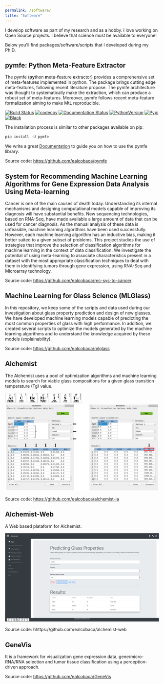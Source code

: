 ```yaml
---
permalink: /software/
title: "Software"
---
```


I develop software as part of my research and as a hobby. I love working on Open Source projects. I believe that science must be available to everyone!

Below you'll find packages/software/scripts that I developed during my Ph.D.

pymfe: Python Meta-Feature Extractor
------------------------------------
The pymfe (**py**thon **m**eta-**f**eature **e**xtractor) provides a
comprehensive set of meta-features implemented in python. The package brings
cutting edge meta-features, following recent literature propose. The pymfe
architecture was thought to systematically make the extraction, which can
produce a robust set of meta-features. Moreover, pymfe follows recent
meta-feature formalization aiming to make MtL reproducible.

[![Build Status](https://travis-ci.org/ealcobaca/pymfe.svg?branch=master)](https://travis-ci.org/ealcobaca/pymfe)
[![codecov](https://codecov.io/gh/ealcobaca/pymfe/branch/master/graph/badge.svg)](https://codecov.io/gh/ealcobaca/pymfe)
[![Documentation Status](https://readthedocs.org/projects/pymfe/badge/?version=latest)](https://pymfe.readthedocs.io/en/latest/?badge=latest)
[![PythonVersion](https://img.shields.io/pypi/pyversions/pymfe.svg)](https://www.python.org/downloads/release/python-370/)
[![Pypi](https://badge.fury.io/py/pymfe.svg)](https://badge.fury.io/py/pymfe)
[![Black](https://img.shields.io/badge/code%20style-black-000000.svg)](https://github.com/psf/black)

The installation process is similar to other packages available on pip:

```python
pip install -U pymfe
```

We write a great [Documentation](https://pymfe.readthedocs.io/en/latest/?badge=latest)
to guide you on how to use the pymfe library.

Source code: https://github.com/ealcobaca/pymfe

System for Recommending Machine Learning Algorithms for Gene Expression Data Analysis Using Meta-learning
---------------------------------------------------------------------------------------------------------

Cancer is one of the main causes of death today. Understanding its internal mechanisms and designing computational models capable of improving its diagnosis will have substantial benefits. New sequencing technologies, based on RNA-Seq, have made available a large amount of data that can be used for cancer diagnosis. As the manual analysis of these data is unfeasible, machine learning algorithms have been used successfully. However, each machine learning algorithm has an inductive bias, making it better suited to a given subset of problems. This project studies the use of strategies that improve the selection of classification algorithms for machine learning in the context of data classification. We investigate the potential of using meta-learning to associate characteristics present in a dataset with the most appropriate classification techniques to deal with them in identifying tumors through gene expression, using RNA-Seq and Microarray technology.

Source code: https://github.com/ealcobaca/rec-sys-to-cancer

Machine Learning for Glass Science (MLGlass)
--------------------------------------------
In this repository, we keep some of the scripts and data used during our investigation about glass property prediction and design of new glasses. We have developed machine learning models capable of predicting the most common properties of glass with high performance. In addition, we created several scripts to optimize the models generated by the machine learning algorithms and to understand the knowledge acquired by these models (explainability).

Source code: https://github.com/ealcobaca/mlglass

Alchemist
---------
The Alchemist uses a pool of optimization algorithms and machine learning models to search for viable glass compositions for a given glass transition temperature (Tg) value.

<img src="https://github.com/ealcobaca/alchemist-web/blob/master/frontend/src/assets/images/logo/logo-alchemist-periodic-table.png" alt="drawing" width="250"/>

<img src="https://github.com/ealcobaca/Glass-Generator/blob/master/alchemist-2018.png" alt="drawing" width="800"/>


Source code: https://github.com/ealcobaca/alchemist-ia

Alchemist-Web
-------------
A Web based plataform for Alchemist.

<img src="https://github.com/ealcobaca/alchemist-web/blob/master/frontend/src/assets/images/alchemist-example.png"  width="800" alt="drawing"/>

Source code: hhttps://github.com/ealcobaca/alchemist-web


GeneVis
-------
It is a framework for visualization gene expression data, gene/micro-RNA/RNA selection and tumor tissue classification using a perception-driven approach.

Source code: https://github.com/ealcobaca/GeneVis
